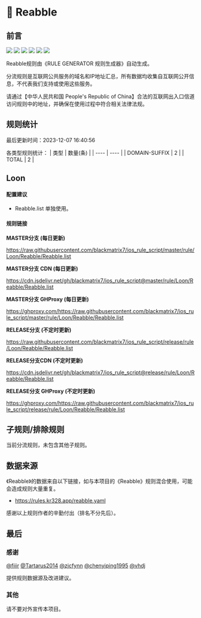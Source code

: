 # 🧸 Reabble

## 前言

![](https://shields.io/badge/-移除重复规则-ff69b4) ![](https://shields.io/badge/-DOMAIN与DOMAIN--SUFFIX合并-green) ![](https://shields.io/badge/-DOMAIN--SUFFIX间合并-critical) ![](https://shields.io/badge/-DOMAIN与DOMAIN--KEYWORD合并-9cf) ![](https://shields.io/badge/-DOMAIN--SUFFIX与DOMAIN--KEYWORD合并-blue) ![](https://shields.io/badge/-IP--CIDR(6)合并-blueviolet) 

Reabble规则由《RULE GENERATOR 规则生成器》自动生成。

分流规则是互联网公共服务的域名和IP地址汇总，所有数据均收集自互联网公开信息，不代表我们支持或使用这些服务。

请通过【中华人民共和国 People's Republic of China】合法的互联网出入口信道访问规则中的地址，并确保在使用过程中符合相关法律法规。

## 规则统计

最后更新时间：2023-12-07 16:40:56

各类型规则统计：
| 类型 | 数量(条)  | 
| ---- | ----  |
| DOMAIN-SUFFIX | 2  | 
| TOTAL | 2  | 


## Loon 

#### 配置建议
- Reabble.list 单独使用。

#### 规则链接
**MASTER分支 (每日更新)**

https://raw.githubusercontent.com/blackmatrix7/ios_rule_script/master/rule/Loon/Reabble/Reabble.list

**MASTER分支 CDN (每日更新)**

https://cdn.jsdelivr.net/gh/blackmatrix7/ios_rule_script@master/rule/Loon/Reabble/Reabble.list

**MASTER分支 GHProxy (每日更新)**

https://ghproxy.com/https://raw.githubusercontent.com/blackmatrix7/ios_rule_script/master/rule/Loon/Reabble/Reabble.list

**RELEASE分支 (不定时更新)**

https://raw.githubusercontent.com/blackmatrix7/ios_rule_script/release/rule/Loon/Reabble/Reabble.list

**RELEASE分支CDN (不定时更新)**

https://cdn.jsdelivr.net/gh/blackmatrix7/ios_rule_script@release/rule/Loon/Reabble/Reabble.list

**RELEASE分支 GHProxy (不定时更新)**

https://ghproxy.com/https://raw.githubusercontent.com/blackmatrix7/ios_rule_script/release/rule/Loon/Reabble/Reabble.list

## 子规则/排除规则


当前分流规则，未包含其他子规则。

## 数据来源

《Reabble》的数据来自以下链接，如与本项目的《Reabble》规则混合使用，可能会造成规则大量重复。

- https://rules.kr328.app/reabble.yaml


感谢以上规则作者的辛勤付出（排名不分先后）。

## 最后

### 感谢

[@fiiir](https://github.com/fiiir) [@Tartarus2014](https://github.com/Tartarus2014) [@zjcfynn](https://github.com/zjcfynn) [@chenyiping1995](https://github.com/chenyiping1995) [@vhdj](https://github.com/vhdj)

提供规则数据源及改进建议。

### 其他

请不要对外宣传本项目。
